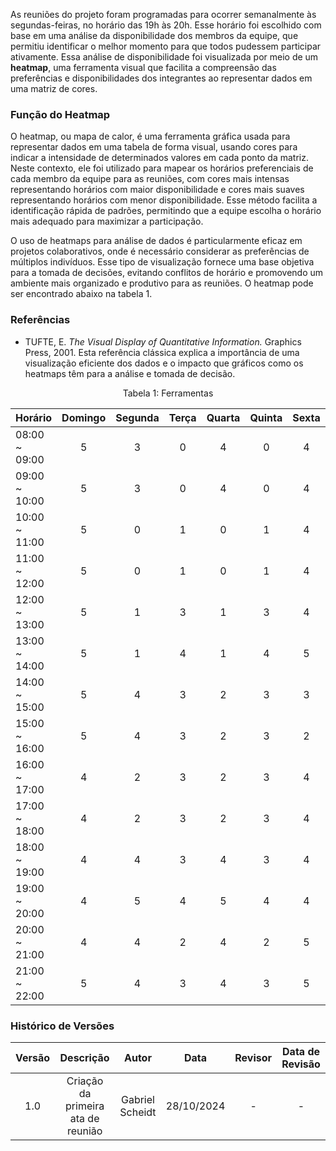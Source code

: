 As reuniões do projeto foram programadas para ocorrer semanalmente às segundas-feiras, no horário das 19h às 20h. Esse horário foi escolhido com base em uma análise da disponibilidade dos membros da equipe, que permitiu identificar o melhor momento para que todos pudessem participar ativamente. Essa análise de disponibilidade foi visualizada por meio de um **heatmap**, uma ferramenta visual que facilita a compreensão das preferências e disponibilidades dos integrantes ao representar dados em uma matriz de cores.

### Função do Heatmap

O heatmap, ou mapa de calor, é uma ferramenta gráfica usada para representar dados em uma tabela de forma visual, usando cores para indicar a intensidade de determinados valores em cada ponto da matriz. Neste contexto, ele foi utilizado para mapear os horários preferenciais de cada membro da equipe para as reuniões, com cores mais intensas representando horários com maior disponibilidade e cores mais suaves representando horários com menor disponibilidade. Esse método facilita a identificação rápida de padrões, permitindo que a equipe escolha o horário mais adequado para maximizar a participação.

O uso de heatmaps para análise de dados é particularmente eficaz em projetos colaborativos, onde é necessário considerar as preferências de múltiplos indivíduos. Esse tipo de visualização fornece uma base objetiva para a tomada de decisões, evitando conflitos de horário e promovendo um ambiente mais organizado e produtivo para as reuniões. O heatmap pode ser encontrado abaixo na tabela 1.

### Referências

- TUFTE, E. *The Visual Display of Quantitative Information.* Graphics Press, 2001. Esta referência clássica explica a importância de uma visualização eficiente dos dados e o impacto que gráficos como os heatmaps têm para a análise e tomada de decisão.


<div style="text-align: center">
<p>Tabela 1: Ferramentas </p>
</div>

| Horário        | Domingo | Segunda | Terça | Quarta | Quinta | Sexta | Sábado |
|----------------|:-------:|:-------:|:-----:|:------:|:------:|:-----:|:------:|
| 08:00 ~ 09:00  |    5    |    3    |   0   |    4   |    0   |   4   |    1   |
| 09:00 ~ 10:00  |    5    |    3    |   0   |    4   |    0   |   4   |    1   |
| 10:00 ~ 11:00  |    5    |    0    |   1   |    0   |    1   |   4   |    1   |
| 11:00 ~ 12:00  |    5    |    0    |   1   |    0   |    1   |   4   |    1   |
| 12:00 ~ 13:00  |    5    |    1    |   3   |    1   |    3   |   4   |    5   |
| 13:00 ~ 14:00  |    5    |    1    |   4   |    1   |    4   |   5   |    5   |
| 14:00 ~ 15:00  |    5    |    4    |   3   |    2   |    3   |   3   |    5   |
| 15:00 ~ 16:00  |    5    |    4    |   3   |    2   |    3   |   2   |    5   |
| 16:00 ~ 17:00  |    4    |    2    |   3   |    2   |    3   |   4   |    5   |
| 17:00 ~ 18:00  |    4    |    2    |   3   |    2   |    3   |   4   |    5   |
| 18:00 ~ 19:00  |    4    |    4    |   3   |    4   |    3   |   4   |    5   |
| 19:00 ~ 20:00  |    4    |    5    |   4   |    5   |    4   |   4   |    5   |
| 20:00 ~ 21:00  |    4    |    4    |   2   |    4   |    2   |   5   |    5   |
| 21:00 ~ 22:00  |    5    |    4    |   3   |    4   |    3   |   5   |    5   |


### Histórico de Versões

| Versão |          Descrição               |        Autor       |      Data      |      Revisor      |   Data de Revisão   |  
|:------:|:--------------------------------:|:------------------:|:--------------:|:-----------------:|:-------------------:|
|  1.0   | Criação da primeira ata de reunião | Gabriel Scheidt   | 28/10/2024    |        -          |         -          |
